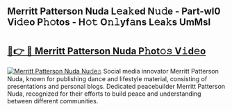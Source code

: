 ## Merritt Patterson Nuda L𝚎a𝚔ed N𝚞𝚍e - Part-wI0 Vi𝚍𝚎o P𝚑𝚘tos - H𝚘𝚝 O𝚗𝚕yf𝚊ns L𝚎a𝚔s UmMsI

# <h2><a href="http://kf30hrj.oniu.top/?m=Merritt+Patterson+Nuda">🔗👉 🔴 Merritt Patterson Nuda P𝚑ot𝚘𝚜 V𝚒d𝚎o</a></h2>

[![Merritt Patterson Nuda Nu𝚍e𝚜](https://i.imgur.com/0qMVB7G.gif)](http://kf30hrj.oniu.top/?m=Merritt+Patterson+Nuda)
Social media innovator Merritt Patterson Nuda, known for publishing dance and lifestyle material, consisting of presentations and personal blogs. Dedicated peacebuilder Merritt Patterson Nuda, recognized for their efforts to build peace and understanding between different communities.  
